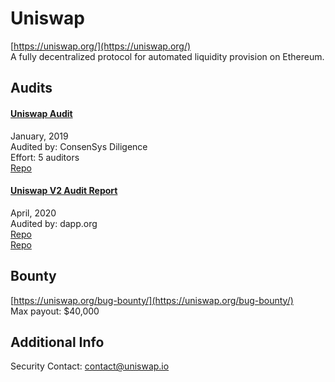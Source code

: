 # Uniswap

[https://uniswap.org/](https://uniswap.org/)<br>
A fully decentralized protocol for automated liquidity provision on Ethereum.


## Audits


#### [Uniswap Audit](https://github.com/ConsenSys/Uniswap-audit-report-2018-12)

January, 2019<br>
Audited by: ConsenSys Diligence<br>Effort: 5 auditors<br>
[Repo](https://github.com/Uniswap/contracts-vyper)


#### [Uniswap V2 Audit Report](https://uniswap.org/audit.html)

April, 2020<br>
Audited by: dapp.org<br>
[Repo](https://github.com/Uniswap/uniswap-v2-core)
<br>
[Repo](https://github.com/Uniswap/uniswap-v2-periphery)




## Bounty

[https://uniswap.org/bug-bounty/](https://uniswap.org/bug-bounty/)<br>
Max payout: $40,000


## Additional Info
Security Contact: contact@uniswap.io